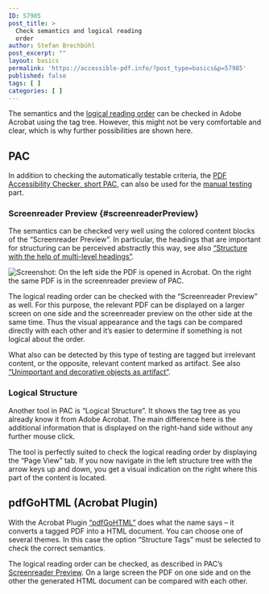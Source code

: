 ```yaml
---
ID: 57985
post_title: >
  Check semantics and logical reading
  order
author: Stefan Brechbühl
post_excerpt: ""
layout: basics
permalink: 'https://accessible-pdf.info/?post_type=basics&p=57985'
published: false
tags: [ ]
categories: [ ]
---
```

The semantics and the [logical reading order](https://accessible-pdf.info/en/glossary/#logical-reading-order) can be checked in Adobe Acrobat using the tag tree. However, this might not be very comfortable and clear, which is why further possibilities are shown here.

## PAC

In addition to checking the automatically testable criteria, the [PDF Accessibility Checker, short PAC,](https://accessible-pdf.info/en/glossary/#pac) can also be used for the [manual testing](https://accessible-pdf.info/en/glossary/#manual-testing) part.

### Screenreader Preview {#screenreaderPreview}

The semantics can be checked very well using the colored content blocks of the “Screenreader Preview”. In particular, the headings that are important for structuring can be perceived abstractly this way, see also [“Structure with the help of multi-level headings”](https://accessible-pdf.info/en/basics/structure-with-the-help-of-multi-level-headings/).

![Screenshot: On the left side the PDF is opened in Acrobat. On the right the same PDF is in the screenreader preview of PAC.](https://accessible-pdf.info/wp/wp-content/uploads/acrobat_and_pac-screenreader-preview.png)

The logical reading order can be checked with the “Screenreader Preview” as well. For this purpose, the relevant PDF can be displayed on a larger screen on one side and the screenreader preview on the other side at the same time. Thus the visual appearance and the tags can be compared directly with each other and it’s easier to determine if something is not logical about the order.

What also can be detected by this type of testing are tagged but irrelevant content, or the opposite, relevant content marked as artifact. See also [“Unimportant and decorative objects as artifact”](https://accessible-pdf.info/en/basics/unimportant-and-decorative-objects-as-artifact/).

###  Logical Structure

Another tool in PAC is “Logical Structure”. It shows the tag tree as you already know it from Adobe Acrobat. The main difference here is the additional information that is displayed on the right-hand side without any further mouse click.

The tool is perfectly suited to check the logical reading order by displaying the “Page View” tab. If you now navigate in the left structure tree with the arrow keys up and down, you get a visual indication on the right where this part of the content is located.

## pdfGoHTML (Acrobat Plugin)

With the Acrobat Plugin [“pdfGoHTML”](https://www.callassoftware.com/en/products/pdfgohtml) does what the name says – it converts a tagged PDF into a HTML document. You can choose one of several themes. In this case the option “Structure Tags” must be selected to check the correct semantics.

The logical reading order can be checked, as described in PAC’s [Screenreader Preview](#screenreaderPreview). On a large screen the PDF on one side and on the other the generated HTML document can be compared with each other.